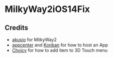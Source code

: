 # MilkyWay2iOS14Fix

## Credits
* [akusio](https://github.com/akusio) for MilkyWay2
* [appcenter](https://github.com/eswick/appcenter) and [Konban](https://github.com/nicho1asdev/Konban) for how to host an App
* [Choicy](https://github.com/opa334/Choicy) for how to add item to 3D Touch menu
